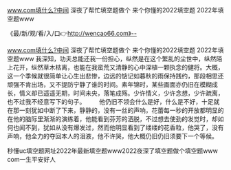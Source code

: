 www.com填什么?中间
深夜了帮忙填空题做个
来个你懂的2022填空题
2022年填空题www


《最/新/观/看/入/口👉http://wencao66.com》--

www.com填什么?中间
深夜了帮忙填空题做个
来个你懂的2022填空题
2022年填空题www
我深知，功夫总能还我一份担心，纵然是在这个繁乱的尘世中，纵然陌上花开，纵然草木枯离，也能在我蛮荒又清静的心中深植一颗执念的健将。大概，这一个季候就很简单让心生出悲惨，边远的惦记如暮秋的雨保持践约，那段相思还顽强不肯出场，又不提防宁静了谁的时间。素年锦时，某些画面亦仍旧在模糊成长，情义却已遥遥无期，时间未央，落笔成殇。少许情义，少许念想，少许疏离，也不过我不经意写下的句子。
　　他仍旧不领会什么是好，什么是不好，十足就在那一刻犹如中断了下来，静静的，没有一丝的声响，花蕾每一秒的开放都明显的在他的脑际里渐渐的演练着，他能看到芬芳的洒脱，不过想去使劲的发觉时，却如何也闻不到，犹如从没有爆发过，然而他明显看到了缕缕的花香粒，他哭了，没有声响，他全力的夺回本人的泪液，他不许哭，他大概仍旧仍旧须要下一个等候。





秒懂uc填空题网址2022年最新填空题www2022夜深了填空题做个填空题www com一生平安好人
